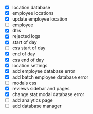 - [x] location database
- [x] employee locations
- [x] update employee location
- [ ] employee
- [x] dtrs
- [x] rejected logs
- [x] start of day
- [ ] css start of day
- [x] end of day
- [x] css end of day
- [x] location settings
- [x] add employee database error
- [x] add batch employee database error
- [ ] modals css
- [x] reviews sidebar and pages
- [x] change stat modal database error
- [ ] add analytics page
- [ ] add database manager
